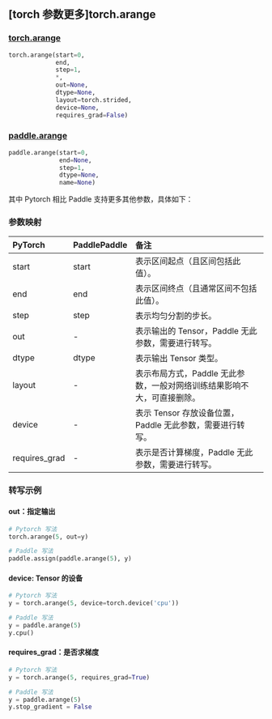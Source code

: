 ## [torch 参数更多]torch.arange

###  [torch.arange](https://pytorch.org/docs/1.13/generated/torch.arange.html?highlight=arange#torch.arange)

```python
torch.arange(start=0,
             end,
             step=1,
             *,
             out=None,
             dtype=None,
             layout=torch.strided,
             device=None,
             requires_grad=False)
```

###  [paddle.arange](https://www.paddlepaddle.org.cn/documentation/docs/zh/api/paddle/arange_cn.html)

```python
paddle.arange(start=0,
              end=None,
              step=1,
              dtype=None,
              name=None)
```

其中 Pytorch 相比 Paddle 支持更多其他参数，具体如下：

### 参数映射

| PyTorch       | PaddlePaddle | 备注                                                         |
| :------------ | :----------- | :----------------------------------------------------------- |
| start         | start        | 表示区间起点（且区间包括此值）。                             |
| end           | end          | 表示区间终点（且通常区间不包括此值）。                       |
| step          | step         | 表示均匀分割的步长。                                         |
| out           | -            | 表示输出的 Tensor，Paddle 无此参数，需要进行转写。           |
| dtype         | dtype        | 表示输出 Tensor 类型。                                       |
| layout        | -            | 表示布局方式，Paddle 无此参数，一般对网络训练结果影响不大，可直接删除。 |
| device        | -            | 表示 Tensor 存放设备位置，Paddle 无此参数，需要进行转写。    |
| requires_grad | -            | 表示是否计算梯度，Paddle 无此参数，需要进行转写。            |

### 转写示例

#### out：指定输出

```python
# Pytorch 写法
torch.arange(5, out=y)

# Paddle 写法
paddle.assign(paddle.arange(5), y)
```

#### device: Tensor 的设备

```python
# Pytorch 写法
y = torch.arange(5, device=torch.device('cpu'))

# Paddle 写法
y = paddle.arange(5)
y.cpu()
```

#### requires_grad：是否求梯度

```python
# Pytorch 写法
y = torch.arange(5, requires_grad=True)

# Paddle 写法
y = paddle.arange(5)
y.stop_gradient = False
```
